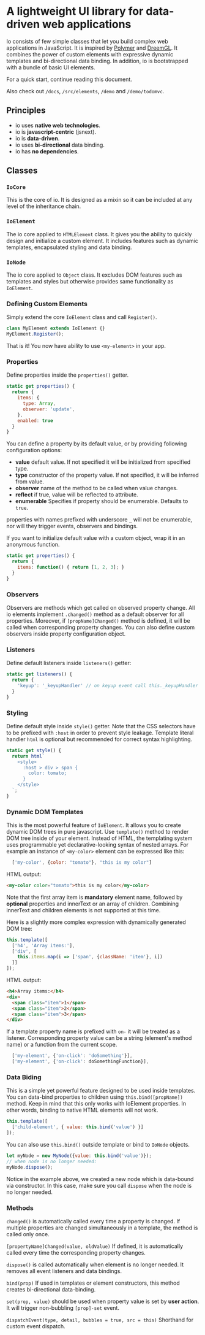 # A lightweight UI library for data-driven web applications #

Io consists of few simple classes that let you build complex web applications in JavaScript.
It is inspired by [Polymer](https://github.com/Polymer/polymer) and [DreemGL](https://github.com/dreemproject/dreemgl).
It combines the power of custom elements with expressive dynamic templates and bi-directional data binding. In addition, io is bootstrapped with a bundle of basic UI elements.

For a quick start, continue reading this document.

Also check out `/docs`, `/src/elements`, `/demo` and `/demo/todomvc`.

## Principles ##

* io uses **native web technologies**.
* io is **javascript-centric** (jsnext).
* io is **data-driven**.
* io uses **bi-directional** data binding.
* io has **no dependencies**.

## Classes ##

### `IoCore` ###

This is the core of io. It is designed as a mixin so it can be included at any level of the inheritance chain.

### `IoElement` ###

The io core applied to `HTMLElement` class. It gives you the ability to quickly design and initialize a custom element. It includes features such as dynamic templates, encapsulated styling and data binding.

### `IoNode` ###

The io core applied to `Object` class. It excludes DOM features such as templates and styles but otherwise provides same functionality as `IoElement`.

### Defining Custom Elements ###

Simply extend the core `IoElement` class and call `Register()`.

```javascript
class MyElement extends IoElement {}
MyElement.Register();
```
That is it! You now have ability to use `<my-element>` in your app.

### Properties ###

Define properties inside the `properties()` getter.

```javascript
static get properties() {
  return {
    items: {
      type: Array,
      observer: 'update',
    },
    enabled: true
  }
}
```

You can define a property by its default value, or by providing following configuration options:

- **value** default value. If not specified it will be initialized from specified type.
- **type** constructor of the property value. If not specified, it will be inferred from value.
- **observer** name of the method to be called when value changes.
- **reflect** if true, value will be reflected to attribute.
- **enumerable** Specifies if property should be enumerable. Defaults to `true`.

properties with names prefixed with underscore `_` will not be enumerable, nor will they trigger events, observers and bindings.

If you want to initialize default value with a custom object, wrap it in an anonymous function.

```javascript
static get properties() {
  return {
    items: function() { return [1, 2, 3]; }
  }
}
```

### Observers ###

Observers are methods which get called on observed property change. All io elements implement `.changed()` method as a default observer for all properties. Moreover, if `[propName]Changed()` method is defined, it will be called when corresponding property changes. You can also define custom observers inside property configuration object.

### Listeners ###

Define default listeners inside `listeners()` getter:

```javascript
static get listeners() {
  return {
    'keyup': '_keyupHandler' // on keyup event call this._keyupHandler
  }
}
```

### Styling ###

Define default style inside `style()` getter.
Note that the CSS selectors have to be prefixed with `:host` in order to prevent style leakage.
Template literal handler `html` is optional but recommended for correct syntax highlighting.

```javascript
static get style() {
  return html`
    <style>
      :host > div > span {
        color: tomato;
      }
    </style>
  `;
}
```

### Dynamic DOM Templates ###

This is the most powerful feature of `IoElement`. It allows you to create dynamic DOM trees in pure javascript. Use `template()` method to render DOM tree inside of your element. Instead of HTML, the templating system uses programmable yet declarative-looking syntax of nested arrays. For example an instance of `<my-color>` element can be expressed like this:

```javascript
  ['my-color', {color: "tomato"}, "this is my color"]
```

HTML output:

```html
<my-color color="tomato">this is my color</my-color>
```

Note that the first array item is **mandatory** element name, followed by **optional** properties and innerText or an array of children. Combining innerText and children elements is not supported at this time.

Here is a slightly more complex expression with dynamically generated DOM tree:

```javascript
this.template([
  ['h4', 'Array items:'],
  ['div', [
    this.items.map(i => ['span', {className: 'item'}, i])
  ]]
]);
```

HTML output:

```html
<h4>Array items:</h4>
<div>
  <span class="item">1</span>
  <span class="item">2</span>
  <span class="item">3</span>
</div>
```

If a template property name is prefixed with `on-` it will be treated as a listener. Corresponding property value can be a string (element's method name) or a function from the current scope.

```javascript
  ['my-element', {'on-click': 'doSomething'}],
  ['my-element', {'on-click': doSomethingFunction}],
```

### Data Biding ###

This is a simple yet powerful feature designed to be used inside templates. You can data-bind properties to children using `this.bind([propName])` method.
Keep in mind that this only works with IoElement properties. In other words, binding to native HTML elements will not work.

```javascript
this.template([
  ['child-element', { value: this.bind('value') }]
]);

```

You can also use `this.bind()` outside template or bind to `IoNode` objects.

```javascript
let myNode = new MyNode({value: this.bind('value')});
// when node is no longer needed:
myNode.dispose();
```

Notice in the example above, we created a new node which is data-bound via constructor. In this case, make sure you call `dispose` when the node is no longer needed.

### Methods ###

  `changed()` is automatically called every time a property is changed. If multiple properties are changed simultaneously in a template, the method is called only once.

  `[propertyName]Changed(value, oldValue)` If defined, it is automatically called every time the corresponding property changes.

  `dispose()` is called automatically when element is no longer needed. It removes all event listeners and data bindings.

  `bind(prop)` If used in templates or element constructors, this method creates bi-directional data-binding.

  `set(prop, value)` should be used when property value is set by **user action**. It will trigger non-bubbling `[prop]-set` event.

  `dispatchEvent(type, detail, bubbles = true, src = this)` Shorthand for custom event dispatch.
